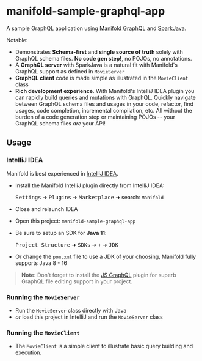 # manifold-sample-graphql-app

A sample GraphQL application using [Manifold GraphQL](http://manifold.systems/docs.html#graphql) and
[SparkJava](http://sparkjava.com/).

Notable:
* Demonstrates **Schema-first** and **single source of truth** solely with GraphQL schema files. **No code gen step!**, no POJOs, no annotations.
* A **GraphQL server** with SparkJava is a natural fit with Manifold's GraphQL support as defined in `MovieServer`
* **GraphQL client** code is made simple as illustrated in the `MovieClient` class
* **Rich development experience**. With Manifold's IntelliJ IDEA plugin you can rapidly build queries and mutations with
GraphQL. Quickly navigate between GraphQL schema files and usages in your code, refactor, find usages, code completion,
incremental compilation, etc. All without the burden of a code generation step or maintaining POJOs -- your GraphQL
schema files *are* your API!

## Usage

### IntelliJ IDEA
Manifold is best experienced in [IntelliJ IDEA](https://www.jetbrains.com/idea/download/).
* Install the Manifold IntelliJ plugin directly from IntelliJ IDEA:

   <kbd>Settings</kbd> ➜ <kbd>Plugins</kbd> ➜ <kbd>Marketplace</kbd> ➜ search: `Manifold`

* Close and relaunch IDEA
* Open this project: `manifold-sample-graphql-app`
* Be sure to setup an SDK for <b>Java 11</b>:

  <kbd>Project Structure</kbd> ➜ <kbd>SDKs</kbd> ➜ <kbd>+</kbd> ➜ <kbd>JDK</kbd>
* Or change the `pom.xml` file to use a JDK of your choosing, Manifold fully supports Java 8 - 16

>**Note:** Don't forget to install the [JS GraphQL](https://plugins.jetbrains.com/plugin/8097-js-graphql) plugin
for superb GraphQL file editing support in your project. 

### Running the `MovieServer`
* Run the `MovieServer` class directly with Java
* _or_ load this project in IntelliJ and run the `MovieServer` class

### Running the `MovieClient`
* The `MovieClient` is a simple client to illustrate basic query building and execution.

